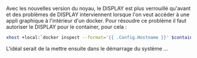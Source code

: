 Avec les nouvelles version du noyau, le DISPLAY est plus verrouillé qu'avant et des problèmes de DISPLAY interviennent
lorsque l'on veut accéder à une appli graphique à l'intérieur d'un docker. Pour résoudre ce problème il faut autoriser
le DISPLAY pour le container, pour cela :
``` sh
xhost +local:`docker inspect --format='{{ .Config.Hostname }}' $containerId`
```

L'idéal serait de la mettre ensuite dans le démarrage du système ...

<!-- --- tags: docker, linux, network -->